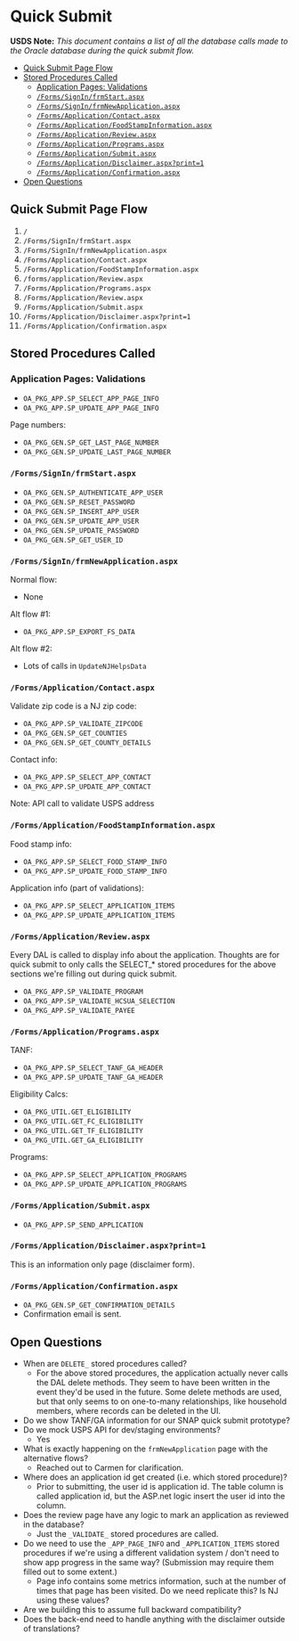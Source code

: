 # Quick Submit

**USDS Note:** *This document contains a list of all the database calls made to the Oracle database during the quick submit flow.*

- [Quick Submit Page Flow](#quick-submit-page-flow)
- [Stored Procedures Called](#stored-procedures-called)
  - [Application Pages: Validations](#application-pages-validations)
  - [`/Forms/SignIn/frmStart.aspx`](#formssigninfrmstartaspx)
  - [`/Forms/SignIn/frmNewApplication.aspx`](#formssigninfrmnewapplicationaspx)
  - [`/Forms/Application/Contact.aspx`](#formsapplicationcontactaspx)
  - [`/Forms/Application/FoodStampInformation.aspx`](#formsapplicationfoodstampinformationaspx)
  - [`/Forms/Application/Review.aspx`](#formsapplicationreviewaspx)
  - [`/Forms/Application/Programs.aspx`](#formsapplicationprogramsaspx)
  - [`/Forms/Application/Submit.aspx`](#formsapplicationsubmitaspx)
  - [`/Forms/Application/Disclaimer.aspx?print=1`](#formsapplicationdisclaimeraspxprint1)
  - [`/Forms/Application/Confirmation.aspx`](#formsapplicationconfirmationaspx)
- [Open Questions](#open-questions)

## Quick Submit Page Flow

1. `/`
2. `/Forms/SignIn/frmStart.aspx`
3. `/Forms/SignIn/frmNewApplication.aspx`
4. `/Forms/Application/Contact.aspx`
5. `/Forms/Application/FoodStampInformation.aspx`
6. `/forms/application/Review.aspx`
7. `/Forms/Application/Programs.aspx`
8. `/Forms/Application/Review.aspx`
9. `/Forms/Application/Submit.aspx`
10. `/Forms/Application/Disclaimer.aspx?print=1`
11. `/Forms/Application/Confirmation.aspx`

## Stored Procedures Called

### Application Pages: Validations

* `OA_PKG_APP.SP_SELECT_APP_PAGE_INFO`
* `OA_PKG_APP.SP_UPDATE_APP_PAGE_INFO`

Page numbers:
* `OA_PKG_GEN.SP_GET_LAST_PAGE_NUMBER`
* `OA_PKG_GEN.SP_UPDATE_LAST_PAGE_NUMBER`

### `/Forms/SignIn/frmStart.aspx`

* `OA_PKG_GEN.SP_AUTHENTICATE_APP_USER`
* `OA_PKG_GEN.SP_RESET_PASSWORD`
* `OA_PKG_GEN.SP_INSERT_APP_USER`
* `OA_PKG_GEN.SP_UPDATE_APP_USER`
* `OA_PKG_GEN.SP_UPDATE_PASSWORD`
* `OA_PKG_GEN.SP_GET_USER_ID`

### `/Forms/SignIn/frmNewApplication.aspx`

Normal flow:

* None

Alt flow #1:

* `OA_PKG_APP.SP_EXPORT_FS_DATA`

Alt flow #2:

* Lots of calls in `UpdateNJHelpsData`

### `/Forms/Application/Contact.aspx`

Validate zip code is a NJ zip code:
* `OA_PKG_APP.SP_VALIDATE_ZIPCODE`
* `OA_PKG_GEN.SP_GET_COUNTIES`
* `OA_PKG_GEN.SP_GET_COUNTY_DETAILS`

Contact info:
* `OA_PKG_APP.SP_SELECT_APP_CONTACT`
* `OA_PKG_APP.SP_UPDATE_APP_CONTACT`

Note: API call to validate USPS address

### `/Forms/Application/FoodStampInformation.aspx`

Food stamp info:
* `OA_PKG_APP.SP_SELECT_FOOD_STAMP_INFO`
* `OA_PKG_APP.SP_UPDATE_FOOD_STAMP_INFO`

Application info (part of validations):
* `OA_PKG_APP.SP_SELECT_APPLICATION_ITEMS`
* `OA_PKG_APP.SP_UPDATE_APPLICATION_ITEMS`

### `/Forms/Application/Review.aspx`

Every DAL is called to display info about the application. Thoughts are for quick submit to only calls the SELECT_* stored procedures for the above sections we're filling out during quick submit.

* `OA_PKG_APP.SP_VALIDATE_PROGRAM`
* `OA_PKG_APP.SP_VALIDATE_HCSUA_SELECTION`
* `OA_PKG_APP.SP_VALIDATE_PAYEE`

### `/Forms/Application/Programs.aspx`

TANF:
* `OA_PKG_APP.SP_SELECT_TANF_GA_HEADER`
* `OA_PKG_APP.SP_UPDATE_TANF_GA_HEADER`

Eligibility Calcs:
* `OA_PKG_UTIL.GET_ELIGIBILITY`
* `OA_PKG_UTIL.GET_FC_ELIGIBILITY`
* `OA_PKG_UTIL.GET_TF_ELIGIBILITY`
* `OA_PKG_UTIL.GET_GA_ELIGIBILITY`

Programs:
* `OA_PKG_APP.SP_SELECT_APPLICATION_PROGRAMS`
* `OA_PKG_APP.SP_UPDATE_APPLICATION_PROGRAMS`

### `/Forms/Application/Submit.aspx`

* `OA_PKG_APP.SP_SEND_APPLICATION`

### `/Forms/Application/Disclaimer.aspx?print=1`

This is an information only page (disclaimer form).

### `/Forms/Application/Confirmation.aspx`

* `OA_PKG_GEN.SP_GET_CONFIRMATION_DETAILS`
* Confirmation email is sent.

## Open Questions

* When are `DELETE_` stored procedures called?
  * For the above stored procedures, the application actually never calls the DAL delete methods. They seem to have been written in the event they'd be used in the future. Some delete methods are used, but that only seems to on one-to-many relationships, like household members, where records can be deleted in the UI.
* Do we show TANF/GA information for our SNAP quick submit prototype?
* Do we mock USPS API for dev/staging environments?
  * Yes
* What is exactly happening on the `frmNewApplication` page with the alternative flows?
  * Reached out to Carmen for clarification.
* Where does an application id get created (i.e. which stored procedure)?
  * Prior to submitting, the user id is application id. The table column is called application id, but the ASP.net logic insert the user id into the column.
* Does the review page have any logic to mark an application as reviewed in the database?
  * Just the `_VALIDATE_` stored procedures are called.
* Do we need to use the `_APP_PAGE_INFO` and `_APPLICATION_ITEMS` stored procedures if we're using a different validation system / don't need to show app progress in the same way? (Submission may require them filled out to some extent.)
  * Page info contains some metrics information, such at the number of times that page has been visited. Do we need replicate this? Is NJ using these values?
* Are we building this to assume full backward compatibility?
* Does the back-end need to handle anything with the disclaimer outside of translations?
